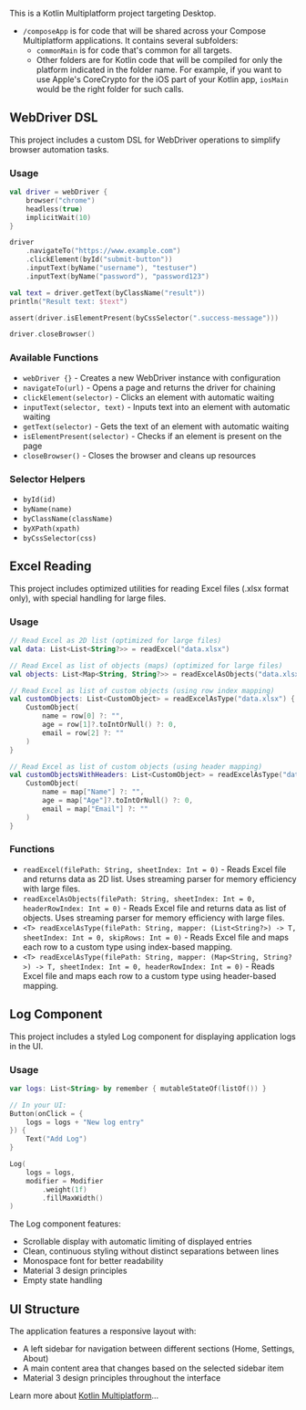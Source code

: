 This is a Kotlin Multiplatform project targeting Desktop.

* `/composeApp` is for code that will be shared across your Compose Multiplatform applications.
  It contains several subfolders:
  - `commonMain` is for code that's common for all targets.
  - Other folders are for Kotlin code that will be compiled for only the platform indicated in the folder name.
    For example, if you want to use Apple's CoreCrypto for the iOS part of your Kotlin app,
    `iosMain` would be the right folder for such calls.

## WebDriver DSL

This project includes a custom DSL for WebDriver operations to simplify browser automation tasks.

### Usage

```kotlin
val driver = webDriver {
    browser("chrome")
    headless(true)
    implicitWait(10)
}

driver
    .navigateTo("https://www.example.com")
    .clickElement(byId("submit-button"))
    .inputText(byName("username"), "testuser")
    .inputText(byName("password"), "password123")

val text = driver.getText(byClassName("result"))
println("Result text: $text")

assert(driver.isElementPresent(byCssSelector(".success-message")))

driver.closeBrowser()
```

### Available Functions

- `webDriver {}` - Creates a new WebDriver instance with configuration
- `navigateTo(url)` - Opens a page and returns the driver for chaining
- `clickElement(selector)` - Clicks an element with automatic waiting
- `inputText(selector, text)` - Inputs text into an element with automatic waiting
- `getText(selector)` - Gets the text of an element with automatic waiting
- `isElementPresent(selector)` - Checks if an element is present on the page
- `closeBrowser()` - Closes the browser and cleans up resources

### Selector Helpers

- `byId(id)`
- `byName(name)`
- `byClassName(className)`
- `byXPath(xpath)`
- `byCssSelector(css)`

## Excel Reading

This project includes optimized utilities for reading Excel files (.xlsx format only), with special handling for large files.

### Usage

```kotlin
// Read Excel as 2D list (optimized for large files)
val data: List<List<String?>> = readExcel("data.xlsx")

// Read Excel as list of objects (maps) (optimized for large files)
val objects: List<Map<String, String?>> = readExcelAsObjects("data.xlsx")

// Read Excel as list of custom objects (using row index mapping)
val customObjects: List<CustomObject> = readExcelAsType("data.xlsx") { row ->
    CustomObject(
        name = row[0] ?: "",
        age = row[1]?.toIntOrNull() ?: 0,
        email = row[2] ?: ""
    )
}

// Read Excel as list of custom objects (using header mapping)
val customObjectsWithHeaders: List<CustomObject> = readExcelAsType("data.xlsx") { map ->
    CustomObject(
        name = map["Name"] ?: "",
        age = map["Age"]?.toIntOrNull() ?: 0,
        email = map["Email"] ?: ""
    )
}
```

### Functions

- `readExcel(filePath: String, sheetIndex: Int = 0)` - Reads Excel file and returns data as 2D list. Uses streaming parser for memory efficiency with large files.
- `readExcelAsObjects(filePath: String, sheetIndex: Int = 0, headerRowIndex: Int = 0)` - Reads Excel file and returns data as list of objects. Uses streaming parser for memory efficiency with large files.
- `<T> readExcelAsType(filePath: String, mapper: (List<String?>) -> T, sheetIndex: Int = 0, skipRows: Int = 0)` - Reads Excel file and maps each row to a custom type using index-based mapping.
- `<T> readExcelAsType(filePath: String, mapper: (Map<String, String?>) -> T, sheetIndex: Int = 0, headerRowIndex: Int = 0)` - Reads Excel file and maps each row to a custom type using header-based mapping.

## Log Component

This project includes a styled Log component for displaying application logs in the UI.

### Usage

```kotlin
var logs: List<String> by remember { mutableStateOf(listOf()) }

// In your UI:
Button(onClick = {
    logs = logs + "New log entry"
}) {
    Text("Add Log")
}

Log(
    logs = logs,
    modifier = Modifier
        .weight(1f)
        .fillMaxWidth()
)
```

The Log component features:
- Scrollable display with automatic limiting of displayed entries
- Clean, continuous styling without distinct separations between lines
- Monospace font for better readability
- Material 3 design principles
- Empty state handling

## UI Structure

The application features a responsive layout with:
- A left sidebar for navigation between different sections (Home, Settings, About)
- A main content area that changes based on the selected sidebar item
- Material 3 design principles throughout the interface

Learn more about [Kotlin Multiplatform](https://www.jetbrains.com/help/kotlin-multiplatform-dev/get-started.html)…